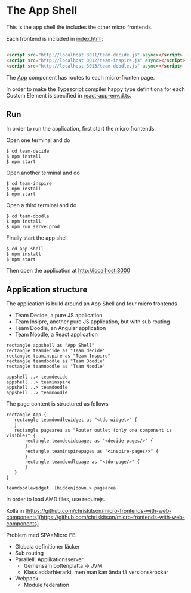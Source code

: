 # The App Shell

This is the app shell the includes the other micro frontends.

Each frontend is included in [index.html](public/index.html):

```html

<script src="http://localhost:3011/team-decide.js" async></script>
<script src="http://localhost:3012/team-inspire.js" async></script>
<script src="http://localhost:3013/team-doodle.js" async></script>
```

The [App](src/App.tsx) component has routes to each micro-fronten page.

In order to make the Typescript compiler happy type definitiona for each Custom Element is specified
in [react-app-env.d.ts](src/react-app-env.d.ts).

## Run

In order to run the application, first start the micro frontends.

Open one terminal and do

```shell
$ cd team-decide
$ npm install
$ npm start
```

Open another terminal and do

```shell
$ cd team-inspire
$ npm install
$ npm start
```

Open a third terminal and do

```shell
$ cd team-doodle
$ npm install
$ npm run serve:prod
```

Finally start the app shell

```shell
$ cd app-shell
$ npm install
$ npm start
```

Then open the application at [http://localhost:3000](http://localhost:3000)

## Application structure

The application is build around an App Shell and four micro frontends

- Team Decide, a pure JS application
- Team Insipre, another pure JS application, but with sub routing
- Team Doodle, an Angular application
- Team Noodle, a React application

```puml
rectangle appshell as "App Shell" 
rectangle teamdecide as "Team decide"
rectangle teaminspire as "Team Inspire"
rectangle teamdoodle as "Team Doodle"
rectangle teamnoodle as "Team Noodle"

appshell ..> teamdecide
appshell ..> teaminspire
appshell ..> teamdoodle
appshell ..> teamnoodle
```

The page content is structured as follows

```puml
rectangle App {
   rectangle teamdoodlewidget as "<tdo-widget>" {
   }
   rectangle pagearea as "Router outlet (only one component is visible)" {
       rectangle teamdecidepages as "<decide-pages/>" {
       }
       rectangle teaminspirepages as "<inspire-pages/>" {
       }
       rectangle teamdoodlepage as "<tdo-page/>" {
       }
   }
}

teamdoodlewidget .[hidden]down.> pagearea

```

In order to load AMD files, use requirejs.

Kolla in [https://github.com/chriskitson/micro-frontends-with-web-components](https://github.com/chriskitson/micro-frontends-with-web-components)

Problem med SPA+Micro FE:
- Globala definitioner läcker
- Sub routing
- Parallell: Applikationsserver
  - Gemensam bottenplatta -> JVM
  - Klassladdarhierarki, men man kan ända få versionskrockar
- Webpack
  - Module federation
